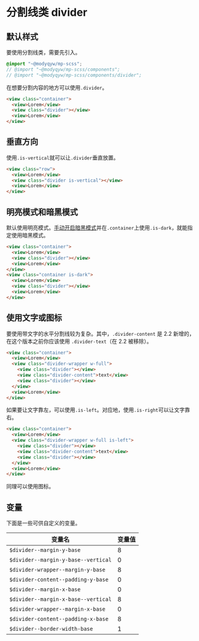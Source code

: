 # 分割线类 divider

## 默认样式

要使用分割线类，需要先引入。

```scss
@import "~@modyqyw/mp-scss";
// @import "~@modyqyw/mp-scss/components";
// @import "~@modyqyw/mp-scss/components/divider";
```

在想要分割内容的地方可以使用`.divider`。

```html
<view class="container">
  <view>Lorem</view>
  <view class="divider"></view>
  <view>Lorem</view>
</view>
```

## 垂直方向

使用`.is-vertical`就可以让`.divider`垂直放置。

```html
<view class="row">
  <view>Lorem</view>
  <view class="divider is-vertical"></view>
  <view>Lorem</view>
</view>
```

## 明亮模式和暗黑模式

默认使用明亮模式。[手动开启暗黑模式](../advance/README.md#明亮模式和暗黑模式)并在`.container`上使用`.is-dark`，就能指定使用暗黑模式。

```html
<view class="container">
  <view>Lorem</view>
  <view class="divider"></view>
  <view>Lorem</view>
</view>
<view class="container is-dark">
  <view>Lorem</view>
  <view class="divider"></view>
  <view>Lorem</view>
</view>
```

## 使用文字或图标

要使用带文字的水平分割线较为复杂。其中，`.divider-content` 是 2.2 新增的，在这个版本之前你应该使用 `.divider-text`（在 2.2 被移除）。

```html
<view class="container">
  <view>Lorem</view>
  <view class="divider-wrapper w-full">
    <view class="divider"></view>
    <view class="divider-content">text</view>
    <view class="divider"></view>
  </view>
  <view>Lorem</view>
</view>
```

如果要让文字靠左，可以使用`.is-left`。对应地，使用`.is-right`可以让文字靠右。

```html
<view class="container">
  <view>Lorem</view>
  <view class="divider-wrapper w-full is-left">
    <view class="divider"></view>
    <view class="divider-content">text</view>
    <view class="divider"></view>
  </view>
  <view>Lorem</view>
</view>
```

同理可以使用图标。

## 变量 <Badge text="2.2 新增">

下面是一些可供自定义的变量。

|变量名|变量值|
|---|---|
|`$divider--margin-y-base`|8|
|`$divider--margin-y-base--vertical`|0|
|`$divider-wrapper--margin-y-base`|8|
|`$divider-content--padding-y-base`|0|
|`$divider--margin-x-base`|0|
|`$divider--margin-x-base--vertical`|8|
|`$divider-wrapper--margin-x-base`|0|
|`$divider-content--padding-x-base`|8|
|`$divider--border-width-base`|1|

